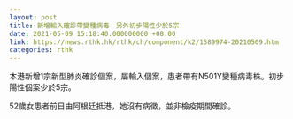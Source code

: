```yaml
---
layout: post
title: 新增輸入確診帶變種病毒　另外初步陽性少於5宗
date: 2021-05-09 15:18:40.000000000 +08:00
link: https://news.rthk.hk/rthk/ch/component/k2/1589974-20210509.htm
categories: rthk
---
```


本港新增1宗新型肺炎確診個案，屬輸入個案，患者帶有N501Y變種病毒株。初步陽性個案少於5宗。

52歲女患者前日由阿根廷抵港，她沒有病徵，並非檢疫期間確診。
